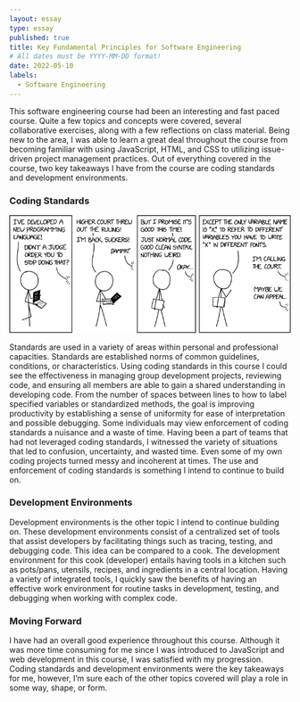 ```yaml
---
layout: essay
type: essay
published: true
title: Key Fundamental Principles for Software Engineering
# All dates must be YYYY-MM-DD format!
date: 2022-05-10
labels:
  - Software Engineering
---
```



This software engineering course had been an interesting and fast paced course.  Quite a few topics and concepts were covered, several collaborative exercises, along with a few reflections on class material.  Being new to the area, I was able to learn a great deal throughout the course from becoming familiar with using JavaScript, HTML, and CSS to utilizing issue-driven project management practices.  Out of everything covered in the course, two key takeaways I have from the course are coding standards and development environments.

### Coding Standards

<img class="ui middle aligned big image" src="../images/cs.png">

Standards are used in a variety of areas within personal and professional capacities.  Standards are established norms of common guidelines, conditions, or characteristics.  Using coding standards in this course I could see the effectiveness in managing group development projects, reviewing code, and ensuring all members are able to gain a shared understanding in developing code.  From the number of spaces between lines to how to label specified variables or standardized methods, the goal is improving productivity by establishing a sense of uniformity for ease of interpretation and possible debugging.  Some individuals may view enforcement of coding standards a nuisance and a waste of time.  Having been a part of teams that had not leveraged coding standards, I witnessed the variety of situations that led to confusion, uncertainty, and wasted time.  Even some of my own coding projects turned messy and incoherent at times.  The use and enforcement of coding standards is something I intend to continue to build on.

### Development Environments

Development environments is the other topic I intend to continue building on.  These development environments consist of a centralized set of tools that assist developers by facilitating things such as tracing, testing, and debugging code.  This idea can be compared to a cook.  The development environment for this cook (developer) entails having tools in a kitchen such as pots/pans, utensils, recipes, and ingredients in a central location.  Having a variety of integrated tools, I quickly saw the benefits of having an effective work environment for routine tasks in development, testing, and debugging when working with complex code.

### Moving Forward

I have had an overall good experience throughout this course.  Although it was more time consuming for me since I was introduced to JavaScript and web development in this course, I was satisfied with my progression.  Coding standards and development environments were the key takeaways for me, however, I’m sure each of the other topics covered will play a role in some way, shape, or form. 
